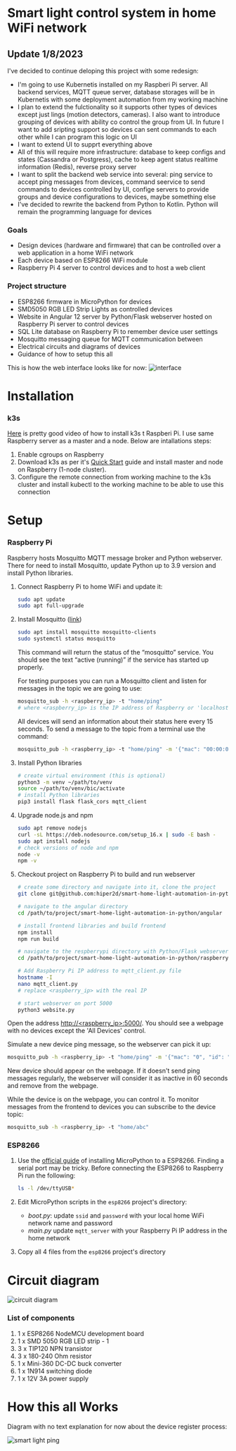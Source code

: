 # Smart light control system in home WiFi network

## Update 1/8/2023

I've decided to continue deloping this project with some redesign:
- I'm going to use Kubernetis installed on my Raspberi Pi server. All backend services, MQTT queue server, database storages will be in Kubernetis with some deployment automation from my working machine
- I plan to extend the fulctionality so it supports other types of devices except just lings (motion detectors, cameras). I also want to introduce grouping of devices with ability co control the group from UI. In future I want to add sripting support so devices can sent commands to each other while I can program this logic on UI
- I want to extend UI to supprt everything above
- All of this will require more infrastructure: database to keep configs and states (Cassandra or Postgress), cache to keep agent status realtime information (Redis), reverse proxy server
- I want to split the backend web service into several: ping service to accept ping messages from devices, command seervice to send commands to devices controlled by UI, confige servers to provide groups and device configurations to devices, maybe something else
- I've decided to rewrite the backend from Python to Kotlin. Python will remain the programming language for devices

### Goals
* Design devices (hardware and firmware) that can be controlled over a web application in a home WiFi network
* Each device based on ESP8266 WiFi module
* Raspberry Pi 4 server to control devices and to host a web client

### Project structure

* ESP8266 firmware in MicroPython for devices
* SMD5050 RGB LED Strip Lights as controlled devices
* Website in Angular 12 server by Python/Flask webserver hosted on Raspberry Pi server to control devices
* SQL Lite database on Raspberry Pi to remember device user settings
* Mosquitto messaging queue for MQTT communication between  
* Electrical circuits and diagrams of devices
* Guidance of how to setup this all

This is how the web interface looks like for now:
![interface](./images/interface.png)

# Installation

### k3s

[Here](https://www.youtube.com/watch?v=rOXkutK8ANc) is pretty good video of how to install k3s t Raspberi Pi. I use same Raspberry server as a master and a node. Below are intallations steps:
1. Enable cgroups on Raspberry
2. Download k3s as per it's [Quick Start](https://docs.k3s.io/quick-start) guide and install master and node on Raspberry (1-node cluster).
3. Configure the remote connection from working machine to the k3s cluster and install kubectl to the working machine to be able to use this connection

# Setup

### Raspberry Pi

Raspberry hosts Mosquitto MQTT message broker and Python webserver. There for need to install Mosquitto, update Python up to 3.9 version and install Python libraries.
1. Connect Raspberry Pi to home WiFi and update it:
   
    ```bash
    sudo apt update
    sudo apt full-upgrade
    ```

2. Install Mosquitto ([link](https://mosquitto.org/download/))
        
    ```bash
    sudo apt install mosquitto mosquitto-clients
    sudo systemctl status mosquitto
    ```

    This command will return the status of the “mosquitto” service. You should see the text “active (running)” if the service has started up properly.

    For testing purposes you can run a Mosquitto client and listen for messages in the topic we are going to use:
    
    ```bash
    mosquitto_sub -h <raspberry_ip> -t "home/ping"
    # where <raspberry_ip> is the IP address of Raspberry or 'localhost'
    ```
   
    All devices will send an information about their status here every 15 seconds.
    To send a message to the topic from a terminal use the command:
   
    ```bash
    mosquitto_pub -h <raspberry_ip> -t "home/ping" -m '{"mac": "00:00:00:00:00:00", "id": "ab0c9d00", "rgb": [0, 1023, 61]}'
    ```

3. Install Python libraries

   ```bash
   # create virtual environment (this is optional)
   python3 -m venv ~/path/to/venv
   source ~/path/to/venv/bic/activate
   # install Python libraries
   pip3 install flask flask_cors mqtt_client
   ```

4. Upgrade node.js and npm

   ```bash
   sudo apt remove nodejs
   curl -sL https://deb.nodesource.com/setup_16.x | sudo -E bash -
   sudo apt install nodejs
   # check versions of node and npm
   node -v
   npm -v
   ```

5. Checkout project on Raspberry Pi to build and run webserver
     
   ```bash
   # create some directory and navigate into it, clone the project
   git clone git@github.com:hiper2d/smart-home-light-automation-in-python.git

   # navigate to the angular directory
   cd /path/to/project/smart-home-light-automation-in-python/angular
   
   # install frontend libraries and build frontend
   npm install
   npm run build
   
   # navigate to the respberrypi directory with Python/Flask webserver scrips
   cd /path/to/project/smart-home-light-automation-in-python/raspberrypi
   
   # Add Raspberry Pi IP address to mqtt_client.py file
   hostname -I
   nano mqtt_client.py
   # replace <raspberry_ip> with the real IP
   
   # start webserver on port 5000
   python3 website.py
   ```
    
Open the address [http://<raspberry_ip>:5000/](http://<raspberry_ip>:5000/). You should see a webpage with no devices except the 'All Devices' control.

Simulate a new device ping message, so the webserver can pick it up:

```bash
mosquitto_pub -h <raspberry_ip> -t "home/ping" -m '{"mac": "0", "id": "abc", "rgb": [0, 1023, 61]}'
 ```
New device should appear on the webpage. If it doesn't send ping messages regularly, the webserver will consider it as inactive in 60 seconds and remove from the webpage.

While the device is on the webpage, you can control it. To monitor messages from the frontend to devices you can subscribe to the device topic:

```bash
mosquitto_sub -h <raspberry_ip> -t "home/abc"
 ```

### ESP8266

1. Use the [official guide](https://docs.micropython.org/en/v1.14/esp8266/tutorial/intro.html) of installing MicroPython to a ESP8266. Finding a serial port may be tricky. Before connecting the ESP8266 to Raspberry Pi run the following:

   ```bash
   ls -l /dev/ttyUSB*
   ```
   
2. Edit MicroPython scripts in the `esp8266` project's directory:
   - *boot.py*: update `ssid` and `password` with your local home WiFi network name and password
   - *main.py* update `mqtt_server` with your Raspberry Pi IP address in the home network
   
3. Copy all 4 files from the `esp8266` project's directory

# Circuit diagram

![circuit diagram](./images/circuit_diagram.jpg)

### List of components

1. 1 x ESP8266 NodeMCU development board
2. 1 x SMD 5050 RGB LED strip - 1
3. 3 x TIP120 NPN transistor
4. 3 x 180-240 Ohm resistor
5. 1 x Mini-360 DC-DC buck converter
6. 1 x 1N914 switching diode
7. 1 x 12V 3A power supply

# How this all Works

Diagram with no text explanation for now about the device register process:

![smart light ping](./images/smart_light_ping.png)
